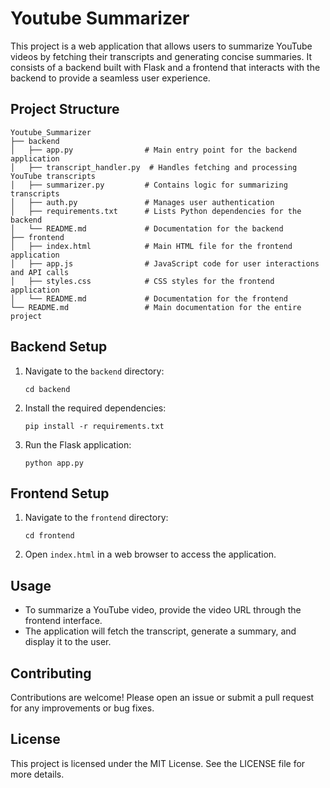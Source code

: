 # Youtube Summarizer

This project is a web application that allows users to summarize YouTube videos by fetching their transcripts and generating concise summaries. It consists of a backend built with Flask and a frontend that interacts with the backend to provide a seamless user experience.

## Project Structure

```
Youtube_Summarizer
├── backend
│   ├── app.py                # Main entry point for the backend application
│   ├── transcript_handler.py  # Handles fetching and processing YouTube transcripts
│   ├── summarizer.py         # Contains logic for summarizing transcripts
│   ├── auth.py               # Manages user authentication
│   ├── requirements.txt      # Lists Python dependencies for the backend
│   └── README.md             # Documentation for the backend
├── frontend
│   ├── index.html            # Main HTML file for the frontend application
│   ├── app.js                # JavaScript code for user interactions and API calls
│   ├── styles.css            # CSS styles for the frontend application
│   └── README.md             # Documentation for the frontend
└── README.md                 # Main documentation for the entire project
```

## Backend Setup

1. Navigate to the `backend` directory:
   ```
   cd backend
   ```

2. Install the required dependencies:
   ```
   pip install -r requirements.txt
   ```

3. Run the Flask application:
   ```
   python app.py
   ```

## Frontend Setup

1. Navigate to the `frontend` directory:
   ```
   cd frontend
   ```

2. Open `index.html` in a web browser to access the application.

## Usage

- To summarize a YouTube video, provide the video URL through the frontend interface.
- The application will fetch the transcript, generate a summary, and display it to the user.

## Contributing

Contributions are welcome! Please open an issue or submit a pull request for any improvements or bug fixes.

## License

This project is licensed under the MIT License. See the LICENSE file for more details.